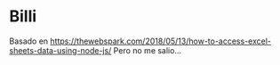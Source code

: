 # Billi

Basado en https://thewebspark.com/2018/05/13/how-to-access-excel-sheets-data-using-node-js/
Pero no me salio...
